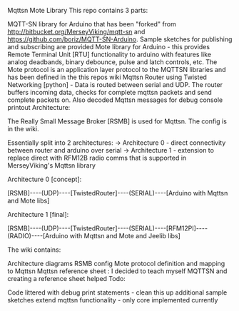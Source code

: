 Mqttsn Mote Library
This repo contains 3 parts:

MQTT-SN library for Arduino that has been "forked" from http://bitbucket.org/MerseyViking/mqtt-sn and https://github.com/boriz/MQTT-SN-Arduino. Sample sketches for publishing and subscribing are provided
Mote library for Arduino - this provides Remote Terminal Unit [RTU] functionality to arduino with features like analog deadbands, binary debounce, pulse and latch controls, etc. The Mote protocol is an application layer protocol to the MQTTSN libraries and has been defined in the this repos wiki
Mqttsn Router using Twisted Networking [python] - Data is routed between serial and UDP. The router buffers incoming data, checks for complete mqttsn packets and send complete packets on. Also decoded Mqttsn messages for debug console printout
Architecture:

The Really Small Message Broker [RSMB] is used for Mqttsn. The config is in the wiki.

Essentially split into 2 architectures: -> Architecture 0 - direct connectivity between router and arduino over serial -> Architecture 1 - extension to replace direct with RFM12B radio comms that is supported in MerseyViking's Mqttsn library

Architecture 0 [concept]:

[RSMB]----(UDP)----[TwistedRouter]----(SERIAL)----[Arduino with Mqttsn and Mote libs]

Architecture 1 [final]:

[RSMB]----(UDP)----[TwistedRouter]----(SERIAL)----[RFM12PI]----(RADIO)----[Arduino with Mqttsn and Mote and Jeelib libs]

The wiki contains:

Architecture diagrams
RSMB config
Mote protocol definition and mapping to Mqttsn
Mqttsn reference sheet : I decided to teach myself MQTTSN and creating a reference sheet helped
Todo:

Code littered with debug print statements - clean this up
additional sample sketches
extend mqttsn functionality - only core implemented currently
